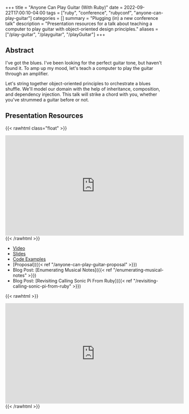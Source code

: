 +++
title = "Anyone Can Play Guitar (With Ruby)"
date = 2022-09-22T17:00:10-04:00
tags = ["ruby", "conference", "rubyconf", "anyone-can-play-guitar"]
categories = []
summary = "Plugging (in) a new conference talk"
description = "Presentation resources for a talk about teaching a computer to play guitar with object-oriented design principles."
aliases = ["/play-guitar", "/playguitar", "/playGuitar"]
+++

## Abstract

I've got the blues. I've been looking for the perfect guitar tone, but haven't found it. To amp up my mood, let's teach a computer to play the guitar through an amplifier.

Let's string together object-oriented principles to orchestrate a blues shuffle. We'll model our domain with the help of inheritance, composition, and dependency injection. This talk will strike a chord with you, whether you've strummed a guitar before or not.

## Presentation Resources

{{< rawhtml class="float" >}}
<iframe width="560" height="315" src="https://www.youtube.com/embed/t0C75Z0LX20" title="YouTube video player" frameborder="0" allow="accelerometer; autoplay; clipboard-write; encrypted-media; gyroscope; picture-in-picture; web-share" allowfullscreen></iframe>
{{< /rawhtml >}}

* [Video](https://youtu.be/t0C75Z0LX20)
* [Slides](https://speakerdeck.com/kevinmurphy/anyone-can-play-guitar)
* [Code Examples](https://github.com/kevin-j-m/ruby-play-guitar#code-examples)
* [Proposal]({{< ref "/anyone-can-play-guitar-proposal" >}})
* Blog Post: [Enumerating Musical Notes]({{< ref "/enumerating-musical-notes" >}})
* Blog Post: [Revisiting Calling Sonic Pi From Ruby]({{< ref "/revisiting-calling-sonic-pi-from-ruby" >}})

{{< rawhtml >}}
<iframe width="560" height="315" src="https://www.youtube.com/embed/iQUNU36Vem4" title="YouTube video player" frameborder="0" allow="accelerometer; autoplay; clipboard-write; encrypted-media; gyroscope; picture-in-picture" allowfullscreen></iframe>
{{< /rawhtml >}}
